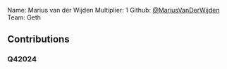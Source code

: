 Name: Marius van der Wijden
Multiplier: 1
Github: [@MariusVanDerWijden](https://github.com/MariusVanDerWijden)
Team: Geth

## Contributions
### Q42024
